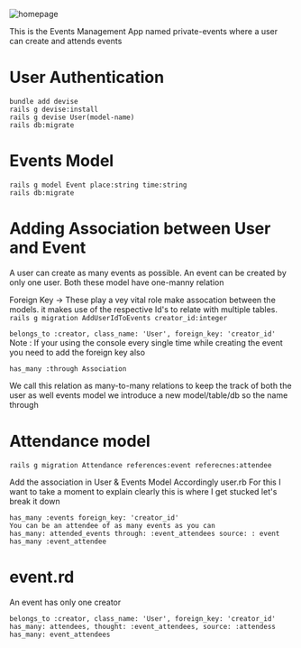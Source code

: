 ![homepage](https://github.com/Jaaystones/private-events/assets/111044396/7674c5e4-bb20-4240-8d68-1d83a757c214)


This is the Events Management App named private-events where a user can create and attends events

# User Authentication
```
bundle add devise
rails g devise:install
rails g devise User(model-name)
rails db:migrate
```

# Events Model
```
rails g model Event place:string time:string
rails db:migrate
```

# Adding Association between User and Event

A user can create as many events as possible. An event can be created by only one user. Both these model have one-manny relation

Foreign Key -> These play a vey vital role make assocation between the models. it makes use of the respective Id's to relate with multiple tables.
```rails g migration AddUserIdToEvents creator_id:integer```

```belongs_to :creator, class_name: 'User', foreign_key: 'creator_id'```
Note : If your using the console every single time while creating the event you need to add the foreign key also

```has_many :through Association```

We call this relation as many-to-many relations to keep the track of both the user as well events model we introduce a new model/table/db so the name through

# Attendance model
```rails g migration Attendance references:event referecnes:attendee```

Add the association in User & Events Model Accordingly
user.rb For this I want to take a moment to explain clearly this is where I get stucked let's break it down
```
has_many :events foreign_key: 'creator_id'
You can be an attendee of as many events as you can
has_many: attended_events through: :event_attendees source: : event
has_many :event_attendee
```

# event.rd

An event has only one creator
```
belongs_to :creator, class_name: 'User', foreign_key: 'creator_id'
has_many: attendees, thought: :event_attendees, source: :attendess
has_many: event_attendees
```

